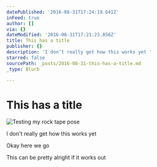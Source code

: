 ```yaml
---
datePublished: '2016-08-31T17:24:19.641Z'
inFeed: true
author: []
via: {}
dateModified: '2016-08-31T17:21:23.856Z'
title: This has a title
publisher: {}
description: 'I don’t really get how this works yet '
starred: false
sourcePath: _posts/2016-08-31-this-has-a-title.md
_type: Blurb

---
```

# This has a title
![Testing my rock tape pose](https://the-grid-user-content.s3-us-west-2.amazonaws.com/47d39de5-e80f-4ec1-a2ed-2e7351e00e9d.jpg)

I don't really get how this works yet 

Okay here we go 

This can be pretty alright if it works out
